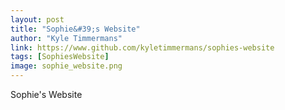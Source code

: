 ```yaml
---
layout: post
title: "Sophie&#39;s Website"
author: "Kyle Timmermans"
link: https://www.github.com/kyletimmermans/sophies-website
tags: [SophiesWebsite]
image: sophie_website.png
---
```


Sophie&#39;s Website
